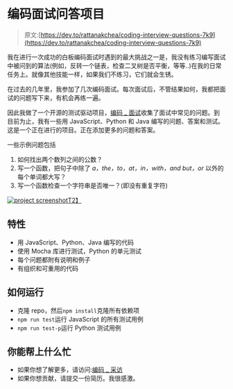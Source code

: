 # 编码面试问答项目

> 原文:[https://dev.to/rattanakchea/coding-interview-questions-7k9](https://dev.to/rattanakchea/coding-interview-questions-7k9)

我在进行一次成功的白板编码面试时遇到的最大挑战之一是，我没有练习编写面试中被问到的算法(例如，反转一个链表，检查二叉树是否平衡，等等..)在我的日常任务上。就像其他技能一样，如果我们不练习，它们就会生锈。

在过去的几年里，我参加了几次编码面试。每次面试后，不管结果如何，我都把面试的问题写下来，有机会再练一遍。

因此我做了一个开源的测试驱动项目，[编码 _ 面试](https://github.com/rattanakchea/coding_interview)收集了面试中常见的问题。到目前为止，我有一些用 JavaScript、Python 和 Java 编写的问题、答案和测试。这是一个正在进行的项目。正在添加更多的问题和答案。

一些示例问题包括

1.  如何找出两个数列之间的公数？
2.  写一个函数，把句子中除了 *a，the，to，at，in，with，and but，or* 以外的每个单词都大写？
3.  写一个函数检查一个字符串是否唯一？(即没有重复字符)

[![project screenshot](../Images/59c914feaad6963f9dfa382544bff32b.png)T2】](https://res.cloudinary.com/practicaldev/image/fetch/s--oRKclAED--/c_limit%2Cf_auto%2Cfl_progressive%2Cq_auto%2Cw_880/https://raw.githubusercontent.com/rattanakchea/coding_interview/master/screenshot.png)

## [](#features)特性

*   用 JavaScript、Python、Java 编写的代码
*   使用 Mocha 库进行测试，Python 的单元测试
*   每个问题都附有说明和例子
*   有组织和可重用的代码

## [](#how-to-run)如何运行

*   克隆 repo，然后`npm install`克隆所有依赖项
*   `npm run test`运行 JavaScript 的所有测试用例
*   `npm run test-p`运行 Python 测试用例

## [](#how-can-you-help)你能帮上什么忙

*   如果你想了解更多，请访问:[编码 _ 采访](https://github.com/rattanakchea/coding_interview)
*   如果你想贡献，请提交一份简历。我很感激。